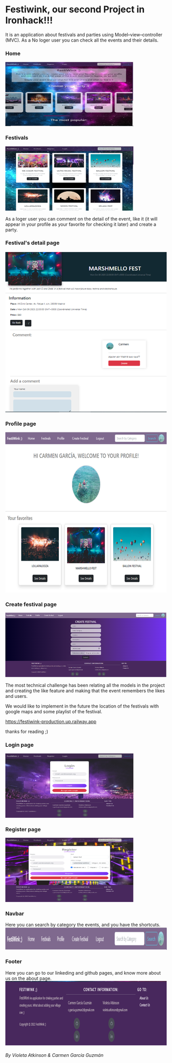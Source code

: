 <h1>Festiwink, our second Project in Ironhack!!!</h1>

It is an application about festivals and parties using Model–view–controller (MVC).
As a No loger user you can check all the events and their details.
<h3>Home</h3>
<img src="./public/images/readme/home.png" alt="Principal page" width="400" height="200">
<h3>Festivals</h3>
<img src="./public/images/readme/list.png" alt="List" width="400" height="200">

As a loger user you can comment on the detail of the event, like it (it will appear in your profile as your favorite for checking it later) and create a party.

<h3>Festival's detail page</h3>
<img src="./public/images/readme/detail.PNG" alt="Create" width="600" height="500">

<h3>Profile page</h3>
<img src="./public/images/readme/Profile.png" alt="Profile" width="600" height="500">

<h3>Create festival page</h3>
<img src="./public/images/readme/Create.png" alt="Create" width="600" height="200">

The most technical challenge has been relating all the models in the project and creating the like feature and making that the event remembers the likes and users.

We would like to implement in the future the location of the festivals with google maps and some playlist of the festival.


https://festiwink-production.up.railway.app

thanks for reading ;)



<h3>Login page</h3>
<img src="./public/images/readme/Login.png" alt="Login" width="400" height="200">
<h3>Register page</h3>
<img src="./public/images/readme/register.png" alt="Register" width="400" height="200">
<h3>Navbar</h3>
Here you can search by category the events, and you have the shortcuts.
<img src="./public/images/readme/navbar.png" alt="Navbar" width="750" height="70">
<h3>Footer</h3>
Here you can go to our linkeding and github pages, and know more about us on the about page.
<img src="./public/images/readme/footer.png" alt="Footer" width="750" height="200">



<h6>By Violeta Atkinson & Carmen García Guzmán</h6>
